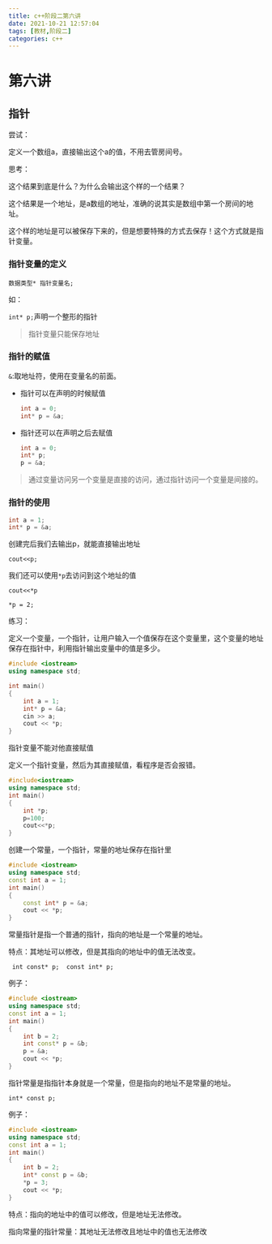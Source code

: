 ```yaml
---
title: c++阶段二第六讲
date: 2021-10-21 12:57:04
tags: [教材,阶段二] 
categories: c++
---
```


# 第六讲

## 指针

尝试：

定义一个数组a，直接输出这个a的值，不用去管房间号。

思考：

这个结果到底是什么？为什么会输出这个样的一个结果？

这个结果是一个地址，是a数组的地址，准确的说其实是数组中第一个房间的地址。

这个样的地址是可以被保存下来的，但是想要特殊的方式去保存！这个方式就是指针变量。

### 指针变量的定义

`数据类型* 指针变量名;`

如：

`int* p;`声明一个整形的指针

>  指针变量只能保存地址

### 指针的赋值

`&`:取地址符，使用在变量名的前面。

+ 指针可以在声明的时候赋值

  ```c++
  int a = 0;
  int* p = &a;
  ```

- 指针还可以在声明之后去赋值

  ```c++
  int a = 0;
  int* p;
  p = &a;
  ```

> 通过变量访问另一个变量是直接的访问，通过指针访问一个变量是间接的。

### 指针的使用

```c++
int a = 1;
int* p = &a;
```

创建完后我们去输出p，就能直接输出地址

`cout<<p;`

我们还可以使用`*p`去访问到这个地址的值

`cout<<*p`

`*p = 2;`

练习：

定义一个变量，一个指针，让用户输入一个值保存在这个变量里，这个变量的地址保存在指针中，利用指针输出变量中的值是多少。

```c++
#include <iostream>
using namespace std;

int main()
{
	int a = 1;
	int* p = &a;
	cin >> a;
	cout << *p;
}
```

指针变量不能对他直接赋值

定义一个指针变量，然后为其直接赋值，看程序是否会报错。

```c++
#include<iostream>
using namespace std;
int main()
{
	int *p;
	p=100;
	cout<<*p;
}
```

创建一个常量，一个指针，常量的地址保存在指针里

```c++
#include <iostream>
using namespace std;
const int a = 1;
int main()
{
	const int* p = &a;
	cout << *p;
}
```

常量指针是指一个普通的指针，指向的地址是一个常量的地址。

特点：其地址可以修改，但是其指向的地址中的值无法改变。

` int const* p;  const int* p;`

例子：

```c++
#include <iostream>
using namespace std;
const int a = 1;
int main()
{
	int b = 2;
	int const* p = &b;
	p = &a;
	cout << *p;
}
```

指针常量是指指针本身就是一个常量，但是指向的地址不是常量的地址。

`int* const p;`

例子：

```c++
#include <iostream>
using namespace std;
const int a = 1;
int main()
{
	int b = 2;
	int* const p = &b;
	*p = 3;
	cout << *p;
}
```

特点：指向的地址中的值可以修改，但是地址无法修改。

指向常量的指针常量：其地址无法修改且地址中的值也无法修改
